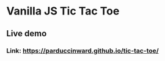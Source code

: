 # Vanilla JS Tic Tac Toe

## Live demo

### Link: <a href="https://parduccinward.github.io/tic-tac-toe/">https://parduccinward.github.io/tic-tac-toe/</a>
